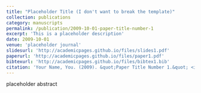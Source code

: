 ```yaml
---
title: "Placeholder Title (I don't want to break the template)"
collection: publications
category: manuscripts
permalink: /publication/2009-10-01-paper-title-number-1
excerpt: 'This is a placeholder description'
date: 2009-10-01
venue: 'placeholder journal'
slidesurl: 'http://academicpages.github.io/files/slides1.pdf'
paperurl: 'http://academicpages.github.io/files/paper1.pdf'
bibtexurl: 'http://academicpages.github.io/files/bibtex1.bib'
citation: 'Your Name, You. (2009). &quot;Paper Title Number 1.&quot; <i>Journal 1</i>. 1(1).'
---
```

placeholder abstract
